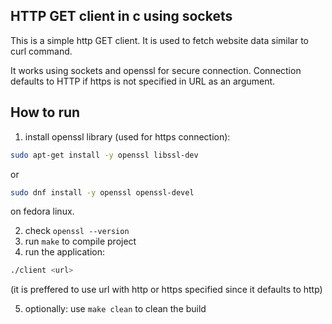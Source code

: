 ## HTTP GET client in c using sockets

This is a simple http GET client. It is used to fetch website data similar to curl command.

It works using sockets and openssl for secure connection. Connection defaults to HTTP if https is not specified in URL as an argument. 

## How to run

1. install openssl library (used for https connection): 
```bash
sudo apt-get install -y openssl libssl-dev 
```
or 
```bash
sudo dnf install -y openssl openssl-devel
```
on fedora linux.

2. check `openssl --version`
3. run `make` to compile project
4. run the application: 
```bash
./client <url>
```
 (it is preffered to use url with http or https specified since it defaults to http)
 
5. optionally: use `make clean` to clean the build
